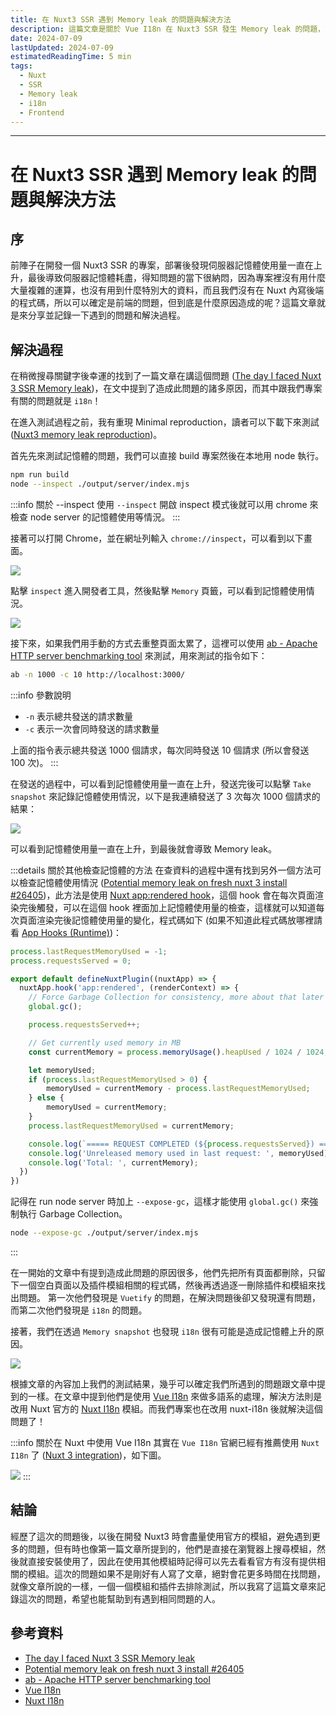 ```yaml
---
title: 在 Nuxt3 SSR 遇到 Memory leak 的問題與解決方法
description: 這篇文章是關於 Vue I18n 在 Nuxt3 SSR 發生 Memory leak 的問題，並且透過測試找到問題的原因，最後解決方法是改用 Nuxt 官方的 Nuxt I18n 模組。
date: 2024-07-09
lastUpdated: 2024-07-09
estimatedReadingTime: 5 min
tags:
  - Nuxt
  - SSR
  - Memory leak
  - i18n
  - Frontend
---
```


<p hidden>
前陣子在開發一個 Nuxt3 SSR 的專案，部署後發現伺服器記憶體使用量一直在上升，最後導致伺服器記憶體耗盡，得知問題的當下很納悶，因為專案裡沒有用什麼大量複雜的運算，也沒有用到什麼特別大的資料，而且我們沒有在 Nuxt 內寫後端的程式碼，所以可以確定是前端的問題，但到底是什麼原因造成的呢？這篇文章就是來分享並記錄一下遇到的問題和解決過程。
</p>

---

# 在 Nuxt3 SSR 遇到 Memory leak 的問題與解決方法

## 序
前陣子在開發一個 Nuxt3 SSR 的專案，部署後發現伺服器記憶體使用量一直在上升，最後導致伺服器記憶體耗盡，得知問題的當下很納悶，因為專案裡沒有用什麼大量複雜的運算，也沒有用到什麼特別大的資料，而且我們沒有在 Nuxt 內寫後端的程式碼，所以可以確定是前端的問題，但到底是什麼原因造成的呢？這篇文章就是來分享並記錄一下遇到的問題和解決過程。

## 解決過程
在稍微搜尋關鍵字後幸運的找到了一篇文章在講這個問題 ([The day I faced Nuxt 3 SSR Memory leak](https://medium.com/@gaetan.wichlacz/the-day-i-faced-nuxt-3-ssr-memory-leak-76990ed7edec))，在文中提到了造成此問題的諸多原因，而其中跟我們專案有關的問題就是 `i18n`！

在進入測試過程之前，我有重現 Minimal reproduction，讀者可以下載下來測試 ([Nuxt3 memory leak reproduction](https://codesandbox.io/p/devbox/nuxt3-memory-leak-reproduction-ng89j6))。

首先先來測試記憶體的問題，我們可以直接 build 專案然後在本地用 node 執行。

```bash
npm run build
node --inspect ./output/server/index.mjs
```

:::info 關於 --inspect
使用 `--inspect` 開啟 inspect 模式後就可以用 chrome 來檢查 node server 的記憶體使用等情況。
:::

接著可以打開 Chrome，並在網址列輸入 `chrome://inspect`，可以看到以下畫面。

<img src="/learning/nuxt/chrome-inspect.jpg" />

點擊 `inspect` 進入開發者工具，然後點擊 `Memory` 頁籤，可以看到記憶體使用情況。

<img src="/learning/nuxt/debug-page.jpg" />

接下來，如果我們用手動的方式去重整頁面太累了，這裡可以使用 [ab - Apache HTTP server benchmarking tool](https://httpd.apache.org/docs/2.4/programs/ab.html) 來測試，用來測試的指令如下：

```bash
ab -n 1000 -c 10 http://localhost:3000/
```

:::info 參數說明
- `-n` 表示總共發送的請求數量
- `-c` 表示一次會同時發送的請求數量

上面的指令表示總共發送 1000 個請求，每次同時發送 10 個請求 (所以會發送 100 次)。
:::

在發送的過程中，可以看到記憶體使用量一直在上升，發送完後可以點擊 `Take snapshot` 來記錄記憶體使用情況，以下是我連續發送了 3 次每次 1000 個請求的結果：

<img src="/learning/nuxt/memory-snapshot.jpg" />

可以看到記憶體使用量一直在上升，到最後就會導致 Memory leak。

:::details 關於其他檢查記憶體的方法
在查資料的過程中還有找到另外一個方法可以檢查記憶體使用情況 ([Potential memory leak on fresh nuxt 3 install #26405](https://github.com/nuxt/nuxt/issues/26405))，此方法是使用 [Nuxt app:rendered hook](https://nuxt.com/docs/api/advanced/hooks#app-hooks-runtime)，這個 hook 會在每次頁面渲染完後觸發，可以在這個 hook 裡面加上記憶體使用量的檢查，這樣就可以知道每次頁面渲染完後記憶體使用量的變化，程式碼如下 (如果不知道此程式碼放哪裡請看 [App Hooks (Runtime)](https://nuxt.com/docs/guide/going-further/hooks#app-hooks-runtime))：

```js
process.lastRequestMemoryUsed = -1;
process.requestsServed = 0;

export default defineNuxtPlugin((nuxtApp) => {
  nuxtApp.hook('app:rendered', (renderContext) => {
    // Force Garbage Collection for consistency, more about that later
    global.gc();

    process.requestsServed++;

    // Get currently used memory in MB
    const currentMemory = process.memoryUsage().heapUsed / 1024 / 1024;

    let memoryUsed;
    if (process.lastRequestMemoryUsed > 0) {
        memoryUsed = currentMemory - process.lastRequestMemoryUsed;
    } else {
        memoryUsed = currentMemory;
    }
    process.lastRequestMemoryUsed = currentMemory;

    console.log(`===== REQUEST COMPLETED (${process.requestsServed}) =====`);
    console.log('Unreleased memory used in last request: ', memoryUsed);
    console.log('Total: ', currentMemory);
  })
})
```

記得在 run node server 時加上 `--expose-gc`，這樣才能使用 `global.gc()` 來強制執行 Garbage Collection。
```bash
node --expose-gc ./output/server/index.mjs
```
:::

在一開始的文章中有提到造成此問題的原因很多，他們先把所有頁面都刪除，只留下一個空白頁面以及插件模組相關的程式碼，然後再透過逐一刪除插件和模組來找出問題。
第一次他們發現是 `Vuetify` 的問題，在解決問題後卻又發現還有問題，而第二次他們發現是 `i18n` 的問題。

接著，我們在透過 `Memory snapshot` 也發現 `i18n` 很有可能是造成記憶體上升的原因。

<img src="/learning/nuxt/memory-snapshot-i18n.jpg" />

根據文章的內容加上我們的測試結果，幾乎可以確定我們所遇到的問題跟文章中提到的一樣。在文章中提到他們是使用 [Vue I18n](https://vue-i18n.intlify.dev/) 來做多語系的處理，解決方法則是改用 Nuxt 官方的 [Nuxt I18n](https://nuxt.com/modules/i18n) 模組。而我們專案也在改用 nuxt-i18n 後就解決這個問題了！

:::info 關於在 Nuxt 中使用 Vue I18n
其實在 `Vue I18n` 官網已經有推薦使用 `Nuxt I18n` 了 ([Nuxt 3 integration](https://vue-i18n.intlify.dev/guide/integrations/nuxt3.html))，如下圖。

<img src="/learning/nuxt/vue-i18n-nuxt3-integration.jpg" />
:::

## 結論

經歷了這次的問題後，以後在開發 Nuxt3 時會盡量使用官方的模組，避免遇到更多的問題，但有時也像第一篇文章所提到的，他們是直接在瀏覽器上搜尋模組，然後就直接安裝使用了，因此在使用其他模組時記得可以先去看看官方有沒有提供相關的模組。這次的問題如果不是剛好有人寫了文章，絕對會花更多時間在找問題，就像文章所說的一樣，一個一個模組和插件去排除測試，所以我寫了這篇文章來記錄這次的問題，希望也能幫助到有遇到相同問題的人。

## 參考資料

- [The day I faced Nuxt 3 SSR Memory leak](https://medium.com/@gaetan.wichlacz/the-day-i-faced-nuxt-3-ssr-memory-leak-76990ed7edec)
- [Potential memory leak on fresh nuxt 3 install #26405](https://github.com/nuxt/nuxt/issues/26405)
- [ab - Apache HTTP server benchmarking tool](https://httpd.apache.org/docs/2.4/programs/ab.html)
- [Vue I18n](https://vue-i18n.intlify.dev/)
- [Nuxt I18n](https://nuxt.com/modules/i18n)